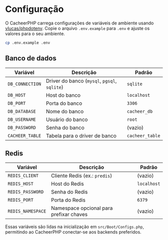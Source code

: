 # Configuração

O CacheerPHP carrega configurações de variáveis de ambiente usando [vlucas/phpdotenv](https://github.com/vlucas/phpdotenv). Copie o arquivo `.env.example` para `.env` e ajuste os valores para o seu ambiente.

```sh
cp .env.example .env
```

## Banco de dados

| Variável          | Descrição                                              | Padrão          |
| ----------------- | ------------------------------------------------------ | ----------------|
| `DB_CONNECTION`   | Driver do banco (`mysql`, `pgsql`, `sqlite`)          | `sqlite`        |
| `DB_HOST`         | Host do banco                                         | `localhost`     |
| `DB_PORT`         | Porta do banco                                        | `3306`          |
| `DB_DATABASE`     | Nome do banco                                         | `cacheer_db`    |
| `DB_USERNAME`     | Usuário do banco                                      | `root`          |
| `DB_PASSWORD`     | Senha do banco                                        | (vazio)         |
| `CACHEER_TABLE`   | Tabela para o driver de banco                         | `cacheer_table` |

## Redis

| Variável          | Descrição                                              | Padrão      |
| ----------------- | ------------------------------------------------------ | ------------|
| `REDIS_CLIENT`    | Cliente Redis (ex.: `predis`)                          | (vazio)     |
| `REDIS_HOST`      | Host do Redis                                          | `localhost` |
| `REDIS_PASSWORD`  | Senha do Redis                                         | (vazio)     |
| `REDIS_PORT`      | Porta do Redis                                         | `6379`      |
| `REDIS_NAMESPACE` | Namespace opcional para prefixar chaves               | (vazio)     |

Essas variáveis são lidas na inicialização em `src/Boot/Configs.php`, permitindo ao CacheerPHP conectar-se aos backends preferidos.
